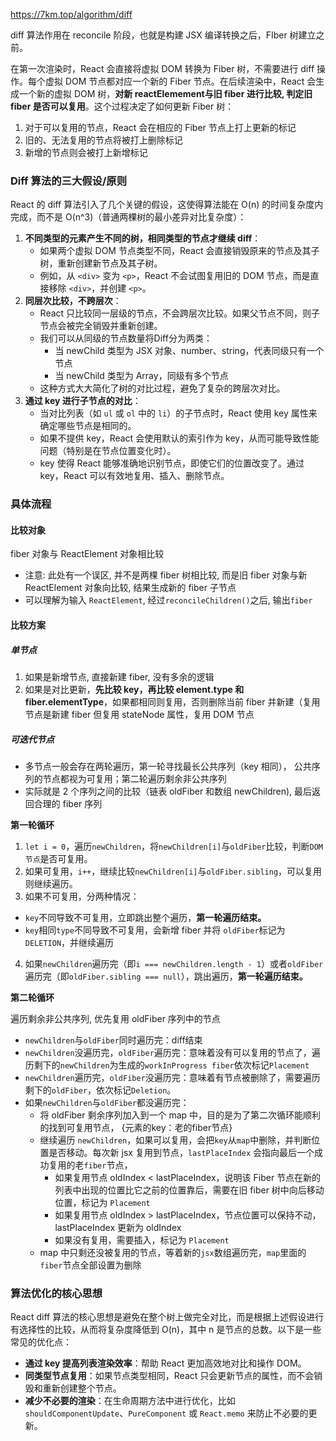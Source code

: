 https://7km.top/algorithm/diff

diff 算法作用在 reconcile 阶段，也就是构建 JSX 编译转换之后，FIber 树建立之前。

在第一次渲染时，React 会直接将虚拟 DOM 转换为 Fiber 树，不需要进行 diff 操作。每个虚拟 DOM 节点都对应一个新的 Fiber 节点。在后续渲染中，React 会生成一个新的虚拟 DOM 树，**对新 reactElemement与旧 fiber 进行比较, 判定旧 fiber 是否可以复用**。这个过程决定了如何更新 Fiber 树：

1. 对于可以复用的节点，React 会在相应的 Fiber 节点上打上更新的标记
2. 旧的、无法复用的节点将被打上删除标记
3. 新增的节点则会被打上新增标记



### Diff 算法的三大假设/原则

React 的 diff 算法引入了几个关键的假设，这使得算法能在 O(n) 的时间复杂度内完成，而不是 O(n^3)（普通两棵树的最小差异对比复杂度）：

1. **不同类型的元素产生不同的树，相同类型的节点才继续 diff**：
   - 如果两个虚拟 DOM 节点类型不同，React 会直接销毁原来的节点及其子树，重新创建新节点及其子树。
   - 例如，从 `<div>` 变为 `<p>`，React 不会试图复用旧的 DOM 节点，而是直接移除 `<div>`，并创建 `<p>`。
2. **同层次比较，不跨层次**：
   - React 只比较同一层级的节点，不会跨层次比较。如果父节点不同，则子节点会被完全销毁并重新创建。
   - 我们可以从同级的节点数量将Diff分为两类：
     - 当 newChild 类型为 JSX 对象、number、string，代表同级只有一个节点
     - 当 newChild 类型为 Array，同级有多个节点
   - 这种方式大大简化了树的对比过程，避免了复杂的跨层次对比。
3. **通过 key 进行子节点的对比**：
   - 当对比列表（如 `ul` 或 `ol` 中的 `li`）的子节点时，React 使用 key 属性来确定哪些节点是相同的。
   - 如果不提供 key，React 会使用默认的索引作为 key，从而可能导致性能问题（特别是在节点位置变化时）。
   - key 使得 React 能够准确地识别节点，即使它们的位置改变了。通过 key，React 可以有效地复用、插入、删除节点。



### 具体流程

#### 比较对象

 fiber 对象与 ReactElement 对象相比较

- 注意: 此处有一个误区, 并不是两棵 fiber 树相比较, 而是旧 fiber 对象与新 ReactElement 对象向比较, 结果生成新的 fiber 子节点
- 可以理解为输入 `ReactElement`, 经过`reconcileChildren()`之后, 输出`fiber`



#### 比较方案

##### 单节点

1. 如果是新增节点, 直接新建 fiber, 没有多余的逻辑
2. 如果是对比更新，**先比较 key，再比较 element.type 和 fiber.elementType**，如果都相同则复用，否则删除当前 fiber 并新建（复用节点是新建 fiber 但复用 stateNode 属性，复用 DOM 节点



##### 可迭代节点

- 多节点一般会存在两轮遍历，第一轮寻找最长公共序列（key 相同）， 公共序列的节点都视为可复用；第二轮遍历剩余非公共序列
- 实际就是 2 个序列之间的比较（链表 oldFiber 和数组 newChildren), 最后返回合理的 fiber 序列

**第一轮循环**

1. `let i = 0`，遍历`newChildren`，将`newChildren[i]`与`oldFiber`比较，判断`DOM节点`是否可复用。
2. 如果可复用，`i++`，继续比较`newChildren[i]`与`oldFiber.sibling`，可以复用则继续遍历。
3. 如果不可复用，分两种情况：

- `key`不同导致不可复用，立即跳出整个遍历，**第一轮遍历结束。**
- `key`相同`type`不同导致不可复用，会新增 fiber 并将 `oldFiber`标记为`DELETION`，并继续遍历

4. 如果`newChildren`遍历完（即`i === newChildren.length - 1`）或者`oldFiber`遍历完（即`oldFiber.sibling === null`），跳出遍历，**第一轮遍历结束。**



**第二轮循环**

遍历剩余非公共序列, 优先复用 oldFiber 序列中的节点

- `newChildren`与`oldFiber`同时遍历完：diff结束
-  `newChildren`没遍历完，`oldFiber`遍历完：意味着没有可以复用的节点了，遍历剩下的`newChildren`为生成的`workInProgress fiber`依次标记`Placement`
- `newChildren`遍历完，`oldFiber`没遍历完：意味着有节点被删除了，需要遍历剩下的`oldFiber`，依次标记`Deletion`。
- 如果`newChildren`与`oldFiber`都没遍历完：
  - 将 oldFiber 剩余序列加入到一个 map 中，目的是为了第二次循环能顺利的找到可复用节点， {元素的key：老的fiber节点}
  - 继续遍历 `newChildren`，如果可以复用，会把`key`从`map`中删除，并判断位置是否移动。每次新 jsx 复用到节点，`lastPlaceIndex` 会指向最后一个成功复用的老`fiber`节点，
    - 如果复用节点  oldIndex < lastPlaceIndex，说明该 Fiber 节点在新的列表中出现的位置比它之前的位置靠后，需要在旧 fiber 树中向后移动位置，标记为 `Placement`
    - 如果复用节点 oldIndex > lastPlaceIndex，节点位置可以保持不动，lastPlaceIndex 更新为 oldIndex
    - 如果没有复用，需要插入，标记为 `Placement`
  - map 中只剩还没被复用的节点，等着新的`jsx`数组遍历完，`map`里面的`fiber`节点全部设置为删除



### 算法优化的核心思想

React diff 算法的核心思想是避免在整个树上做完全对比，而是根据上述假设进行有选择性的比较，从而将复杂度降低到 O(n)，其中 n 是节点的总数。以下是一些常见的优化点：

- **通过 key 提高列表渲染效率**：帮助 React 更加高效地对比和操作 DOM。
- **同类型节点复用**：如果节点类型相同，React 只会更新节点的属性，而不会销毁和重新创建整个节点。
- **减少不必要的渲染**：在生命周期方法中进行优化，比如 `shouldComponentUpdate`、`PureComponent` 或 `React.memo` 来防止不必要的更新。

 
